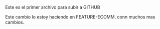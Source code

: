 Este es el primer archivo para subir a GITHUB

Este cambio lo estoy haciendo en FEATURE-ECOMM, conn muchos mas cambios.
